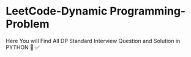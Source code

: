 # LeetCode-Dynamic Programming-Problem

Here You will Find All DP Standard Interview Question and Solution in PYTHON 💯 ✅

